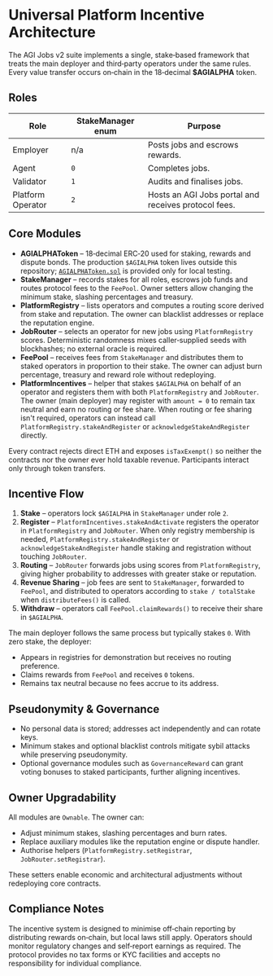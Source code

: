 # Universal Platform Incentive Architecture

The AGI Jobs v2 suite implements a single, stake‑based framework that treats the main deployer and third‑party operators under the same rules. Every value transfer occurs on‑chain in the 18‑decimal **$AGIALPHA** token.

## Roles

| Role              | StakeManager enum | Purpose                                              |
| ----------------- | ----------------- | ---------------------------------------------------- |
| Employer          | n/a               | Posts jobs and escrows rewards.                      |
| Agent             | `0`               | Completes jobs.                                      |
| Validator         | `1`               | Audits and finalises jobs.                           |
| Platform Operator | `2`               | Hosts an AGI Jobs portal and receives protocol fees. |

## Core Modules

- **AGIALPHAToken** – 18‑decimal ERC‑20 used for staking, rewards and dispute bonds. The production `$AGIALPHA` token lives outside this repository; [`AGIALPHAToken.sol`](../contracts/test/AGIALPHAToken.sol) is provided only for local testing.
- **StakeManager** – records stakes for all roles, escrows job funds and routes protocol fees to the `FeePool`. Owner setters allow changing the minimum stake, slashing percentages and treasury.
- **PlatformRegistry** – lists operators and computes a routing score derived from stake and reputation. The owner can blacklist addresses or replace the reputation engine.
- **JobRouter** – selects an operator for new jobs using `PlatformRegistry` scores. Deterministic randomness mixes caller‑supplied seeds with blockhashes; no external oracle is required.
- **FeePool** – receives fees from `StakeManager` and distributes them to staked operators in proportion to their stake. The owner can adjust burn percentage, treasury and reward role without redeploying.
- **PlatformIncentives** – helper that stakes `$AGIALPHA` on behalf of an operator and registers them with both `PlatformRegistry` and `JobRouter`. The owner (main deployer) may register with `amount = 0` to remain tax neutral and earn no routing or fee share. When routing or fee sharing isn't required, operators can instead call `PlatformRegistry.stakeAndRegister` or `acknowledgeStakeAndRegister` directly.

Every contract rejects direct ETH and exposes `isTaxExempt()` so neither the contracts nor the owner ever hold taxable revenue. Participants interact only through token transfers.

## Incentive Flow

1. **Stake** – operators lock `$AGIALPHA` in `StakeManager` under role `2`.
2. **Register** – `PlatformIncentives.stakeAndActivate` registers the operator in `PlatformRegistry` and `JobRouter`. When only registry membership is needed, `PlatformRegistry.stakeAndRegister` or `acknowledgeStakeAndRegister` handle staking and registration without touching `JobRouter`.
3. **Routing** – `JobRouter` forwards jobs using scores from `PlatformRegistry`, giving higher probability to addresses with greater stake or reputation.
4. **Revenue Sharing** – job fees are sent to `StakeManager`, forwarded to `FeePool`, and distributed to operators according to `stake / totalStake` when `distributeFees()` is called.
5. **Withdraw** – operators call `FeePool.claimRewards()` to receive their share in `$AGIALPHA`.

The main deployer follows the same process but typically stakes `0`. With zero stake, the deployer:

- Appears in registries for demonstration but receives no routing preference.
- Claims rewards from `FeePool` and receives `0` tokens.
- Remains tax neutral because no fees accrue to its address.

## Pseudonymity & Governance

- No personal data is stored; addresses act independently and can rotate keys.
- Minimum stakes and optional blacklist controls mitigate sybil attacks while preserving pseudonymity.
- Optional governance modules such as `GovernanceReward` can grant voting bonuses to staked participants, further aligning incentives.

## Owner Upgradability

All modules are `Ownable`. The owner can:

- Adjust minimum stakes, slashing percentages and burn rates.
- Replace auxiliary modules like the reputation engine or dispute handler.
- Authorise helpers (`PlatformRegistry.setRegistrar`, `JobRouter.setRegistrar`).

These setters enable economic and architectural adjustments without redeploying core contracts.

## Compliance Notes

The incentive system is designed to minimise off‑chain reporting by distributing rewards on‑chain, but local laws still apply. Operators should monitor regulatory changes and self‑report earnings as required. The protocol provides no tax forms or KYC facilities and accepts no responsibility for individual compliance.
